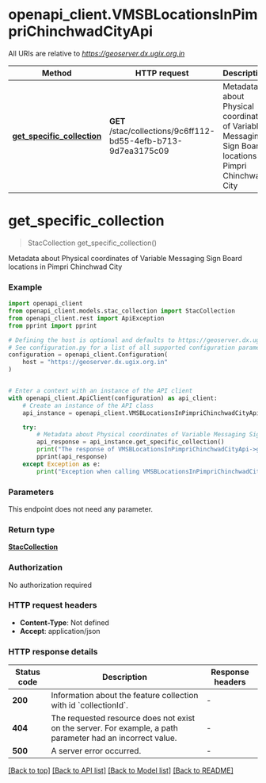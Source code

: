 # openapi_client.VMSBLocationsInPimpriChinchwadCityApi

All URIs are relative to *https://geoserver.dx.ugix.org.in*

Method | HTTP request | Description
------------- | ------------- | -------------
[**get_specific_collection**](VMSBLocationsInPimpriChinchwadCityApi.md#get_specific_collection) | **GET** /stac/collections/9c6ff112-bd55-4efb-b713-9d7ea3175c09 | Metadata about Physical coordinates of Variable Messaging Sign Board locations in Pimpri Chinchwad City


# **get_specific_collection**
> StacCollection get_specific_collection()

Metadata about Physical coordinates of Variable Messaging Sign Board locations in Pimpri Chinchwad City

### Example


```python
import openapi_client
from openapi_client.models.stac_collection import StacCollection
from openapi_client.rest import ApiException
from pprint import pprint

# Defining the host is optional and defaults to https://geoserver.dx.ugix.org.in
# See configuration.py for a list of all supported configuration parameters.
configuration = openapi_client.Configuration(
    host = "https://geoserver.dx.ugix.org.in"
)


# Enter a context with an instance of the API client
with openapi_client.ApiClient(configuration) as api_client:
    # Create an instance of the API class
    api_instance = openapi_client.VMSBLocationsInPimpriChinchwadCityApi(api_client)

    try:
        # Metadata about Physical coordinates of Variable Messaging Sign Board locations in Pimpri Chinchwad City
        api_response = api_instance.get_specific_collection()
        print("The response of VMSBLocationsInPimpriChinchwadCityApi->get_specific_collection:\n")
        pprint(api_response)
    except Exception as e:
        print("Exception when calling VMSBLocationsInPimpriChinchwadCityApi->get_specific_collection: %s\n" % e)
```



### Parameters

This endpoint does not need any parameter.

### Return type

[**StacCollection**](StacCollection.md)

### Authorization

No authorization required

### HTTP request headers

 - **Content-Type**: Not defined
 - **Accept**: application/json

### HTTP response details

| Status code | Description | Response headers |
|-------------|-------------|------------------|
**200** | Information about the feature collection with id &#x60;collectionId&#x60;. |  -  |
**404** | The requested resource does not exist on the server. For example, a path parameter had an incorrect value. |  -  |
**500** | A server error occurred. |  -  |

[[Back to top]](#) [[Back to API list]](../README.md#documentation-for-api-endpoints) [[Back to Model list]](../README.md#documentation-for-models) [[Back to README]](../README.md)


